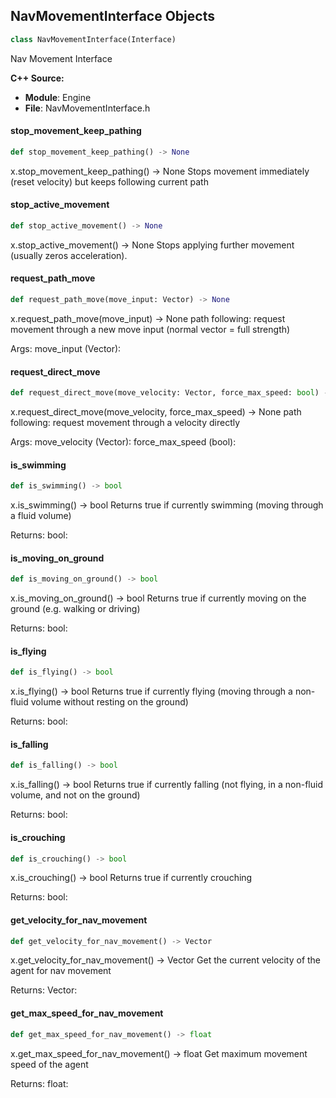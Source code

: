 ## NavMovementInterface Objects

```python
class NavMovementInterface(Interface)
```

Nav Movement Interface

**C++ Source:**

- **Module**: Engine
- **File**: NavMovementInterface.h

<a id="unreal.NavMovementInterface.stop_movement_keep_pathing"></a>

#### stop_movement_keep_pathing

```python
def stop_movement_keep_pathing() -> None
```

x.stop_movement_keep_pathing() -> None
Stops movement immediately (reset velocity) but keeps following current path

<a id="unreal.NavMovementInterface.stop_active_movement"></a>

#### stop_active_movement

```python
def stop_active_movement() -> None
```

x.stop_active_movement() -> None
Stops applying further movement (usually zeros acceleration).

<a id="unreal.NavMovementInterface.request_path_move"></a>

#### request_path_move

```python
def request_path_move(move_input: Vector) -> None
```

x.request_path_move(move_input) -> None
path following: request movement through a new move input (normal vector = full strength)

Args:
    move_input (Vector):

<a id="unreal.NavMovementInterface.request_direct_move"></a>

#### request_direct_move

```python
def request_direct_move(move_velocity: Vector, force_max_speed: bool) -> None
```

x.request_direct_move(move_velocity, force_max_speed) -> None
path following: request movement through a velocity directly

Args:
    move_velocity (Vector): 
    force_max_speed (bool):

<a id="unreal.NavMovementInterface.is_swimming"></a>

#### is_swimming

```python
def is_swimming() -> bool
```

x.is_swimming() -> bool
Returns true if currently swimming (moving through a fluid volume)

Returns:
    bool:

<a id="unreal.NavMovementInterface.is_moving_on_ground"></a>

#### is_moving_on_ground

```python
def is_moving_on_ground() -> bool
```

x.is_moving_on_ground() -> bool
Returns true if currently moving on the ground (e.g. walking or driving)

Returns:
    bool:

<a id="unreal.NavMovementInterface.is_flying"></a>

#### is_flying

```python
def is_flying() -> bool
```

x.is_flying() -> bool
Returns true if currently flying (moving through a non-fluid volume without resting on the ground)

Returns:
    bool:

<a id="unreal.NavMovementInterface.is_falling"></a>

#### is_falling

```python
def is_falling() -> bool
```

x.is_falling() -> bool
Returns true if currently falling (not flying, in a non-fluid volume, and not on the ground)

Returns:
    bool:

<a id="unreal.NavMovementInterface.is_crouching"></a>

#### is_crouching

```python
def is_crouching() -> bool
```

x.is_crouching() -> bool
Returns true if currently crouching

Returns:
    bool:

<a id="unreal.NavMovementInterface.get_velocity_for_nav_movement"></a>

#### get_velocity_for_nav_movement

```python
def get_velocity_for_nav_movement() -> Vector
```

x.get_velocity_for_nav_movement() -> Vector
Get the current velocity of the agent for nav movement

Returns:
    Vector:

<a id="unreal.NavMovementInterface.get_max_speed_for_nav_movement"></a>

#### get_max_speed_for_nav_movement

```python
def get_max_speed_for_nav_movement() -> float
```

x.get_max_speed_for_nav_movement() -> float
Get maximum movement speed of the agent

Returns:
    float:

<a id="unreal.NetworkPhysicsSettingsComponent"></a>